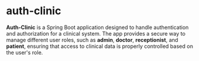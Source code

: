 # auth-clinic
**Auth-Clinic** is a Spring Boot application designed to handle authentication and authorization for a clinical system. The app provides a secure way to manage different user roles, such as **admin**, **doctor**, **receptionist**, and **patient**, ensuring that access to clinical data is properly controlled based on the user's role.
